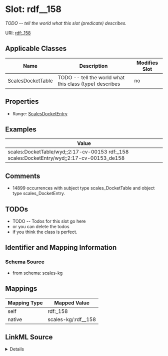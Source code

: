 

# Slot: rdf__158


_TODO -- tell the world what this slot (predicate) describes._





URI: [rdf:_158](http://www.w3.org/1999/02/22-rdf-syntax-ns#_158)



<!-- no inheritance hierarchy -->





## Applicable Classes

| Name | Description | Modifies Slot |
| --- | --- | --- |
| [ScalesDocketTable](../classes/ScalesDocketTable.md) | TODO -- tell the world what this class (type) describes |  no  |







## Properties

* Range: [ScalesDocketEntry](../classes/ScalesDocketEntry.md)






## Examples

| Value |
| --- |
| scales:DocketTable/wyd;;2:17-cv-00153 rdf:_158 scales:DocketEntry/wyd;;2:17-cv-00153_de158 |

## Comments

* 14899 occurrences with subject type scales_DocketTable and object type scales_DocketEntry.

## TODOs

* TODO -- Todos for this slot go here
* or you can delete the todos
* if you think the class is perfect.

## Identifier and Mapping Information







### Schema Source


* from schema: scales-kg




## Mappings

| Mapping Type | Mapped Value |
| ---  | ---  |
| self | rdf:_158 |
| native | scales-kg/:rdf__158 |




## LinkML Source

<details>
```yaml
name: rdf__158
description: TODO -- tell the world what this slot (predicate) describes.
todos:
- TODO -- Todos for this slot go here
- or you can delete the todos
- if you think the class is perfect.
comments:
- 14899 occurrences with subject type scales_DocketTable and object type scales_DocketEntry.
examples:
- value: scales:DocketTable/wyd;;2:17-cv-00153 rdf:_158 scales:DocketEntry/wyd;;2:17-cv-00153_de158
from_schema: scales-kg
rank: 1000
slot_uri: rdf:_158
alias: rdf__158
domain_of:
- scales_DocketTable
range: scales_DocketEntry

```
</details>
